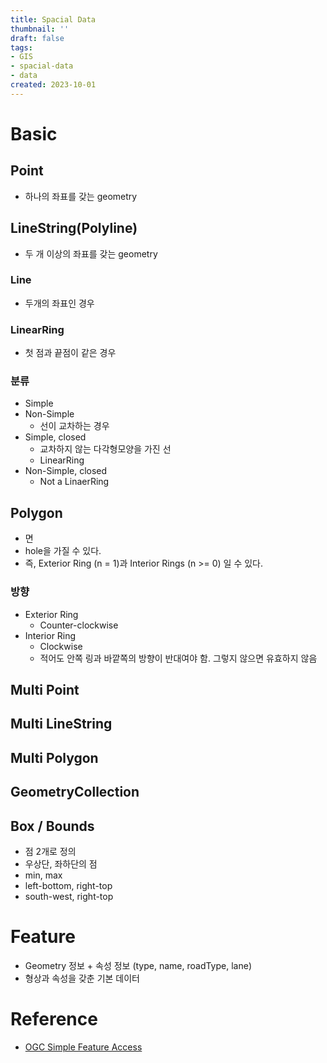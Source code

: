 ```yaml
---
title: Spacial Data
thumbnail: ''
draft: false
tags:
- GIS
- spacial-data
- data
created: 2023-10-01
---
```


# Basic

## Point

* 하나의 좌표를 갖는 geometry

## LineString(Polyline)

* 두 개 이상의 좌표를 갖는 geometry

### Line

* 두개의 좌표인 경우

### LinearRing

* 첫 점과 끝점이 같은 경우

### 분류

* Simple
* Non-Simple
  - 선이 교차하는 경우
* Simple, closed
  - 교차하지 않는 다각형모양을 가진 선
  * LinearRing
* Non-Simple, closed
  - Not a LinaerRing

## Polygon

* 면
* hole을 가질 수 있다.
* 즉, Exterior Ring (n = 1)과 Interior Rings (n >= 0) 일 수 있다.

### 방향

* Exterior Ring
  - Counter-clockwise
* Interior Ring
  - Clockwise
  * 적어도 안쪽 링과 바깥쪽의 방향이 반대여야 함. 그렇지 않으면 유효하지 않음

## Multi Point

## Multi LineString

## Multi Polygon

## GeometryCollection

## Box / Bounds

* 점 2개로 정의
* 우상단, 좌하단의 점
* min, max
* left-bottom, right-top
* south-west, right-top

# Feature

* Geometry 정보 + 속성 정보 (type, name, roadType, lane)
* 형상과 속성을 갖춘 기본 데이터

# Reference

* [OGC Simple Feature Access](http://www.opengeospatial.org/standards/sfa)
